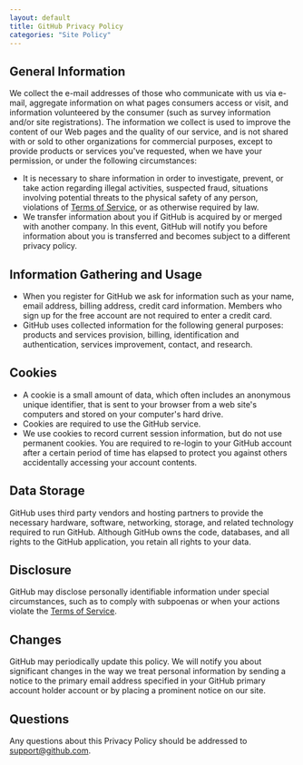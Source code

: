 ```yaml
---
layout: default
title: GitHub Privacy Policy
categories: "Site Policy"
---
```


General Information
-------------------

We collect the e-mail addresses of those who communicate with us via e-mail, aggregate information on what pages consumers access or visit, and information volunteered by the consumer (such as survey information and/or site registrations). The information we collect is used to improve the content of our Web pages and the quality of our service, and is not shared with or sold to other organizations for commercial purposes, except to provide products or services you've requested, when we have your permission, or under the following circumstances:

* It is necessary to share information in order to investigate, prevent, or take action regarding illegal activities, suspected fraud, situations involving potential threats to the physical safety of any person, violations of [Terms of Service](/terms), or as otherwise required by law.
* We transfer information about you if GitHub is acquired by or merged with another company. In this event, GitHub will notify you before information about you is transferred and becomes subject to a different privacy policy.

Information Gathering and Usage
-------------------------------

* When you register for GitHub we ask for information such as your name, email address, billing address, credit card information. Members who sign up for the free account are not required to enter a credit card.
* GitHub uses collected information for the following general purposes: products and services provision, billing, identification and authentication, services improvement, contact, and research.

Cookies
-------

* A cookie is a small amount of data, which often includes an anonymous unique identifier, that is sent to your browser from a web site's computers and stored on your computer's hard drive.
* Cookies are required to use the GitHub service.
* We use cookies to record current session information, but do not use permanent cookies. You are required to re-login to your GitHub account after a certain period of time has elapsed to protect you against others accidentally accessing your account contents.

Data Storage
------------

GitHub uses third party vendors and hosting partners to provide the necessary hardware, software, networking, storage, and related technology required to run GitHub. Although GitHub owns the code, databases, and all rights to the GitHub application, you retain all rights to your data.

Disclosure
----------

GitHub may disclose personally identifiable information under special circumstances, such as to comply with subpoenas or when your actions violate the [Terms of Service](/terms).

Changes
-------

GitHub may periodically update this policy. We will notify you about significant changes in the way we treat personal information by sending a notice to the primary email address specified in your GitHub primary account holder account or by placing a prominent notice on our site.

Questions
---------

Any questions about this Privacy Policy should be addressed to <support@github.com>.

